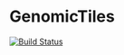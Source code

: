 # GenomicTiles

[![Build Status](https://travis-ci.org/njgit/GenomicTiles.jl.svg?branch=master)](https://travis-ci.org/njgit/GenomicTiles.jl)
